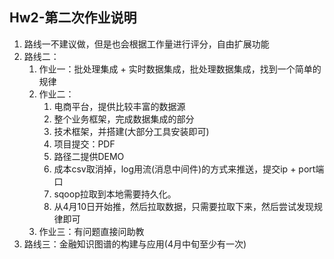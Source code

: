 Hw2-第二次作业说明
---

1. 路线一不建议做，但是也会根据工作量进行评分，自由扩展功能
2. 路线二：
   1. 作业一：批处理集成 + 实时数据集成，批处理数据集成，找到一个简单的规律
   2. 作业二：
      1. 电商平台，提供比较丰富的数据源
      2. 整个业务框架，完成数据集成的部分
      3. 技术框架，并搭建(大部分工具安装即可)
      4. 项目提交：PDF
      5. 路径二提供DEMO
      6. 成本csv取消掉，log用流(消息中间件)的方式来推送，提交ip + port端口
      7. sqoop拉取到本地需要持久化。
      8. 从4月10日开始推，然后拉取数据，只需要拉取下来，然后尝试发现规律即可
   3. 作业三：有问题直接问助教
3. 路线三：金融知识图谱的构建与应用(4月中旬至少有一次)